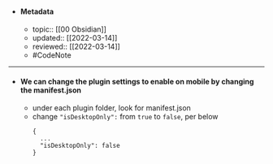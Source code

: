 - #### Metadata
	- topic:: [[00 Obsidian]]
	- updated:: [[2022-03-14]]
	- reviewed:: [[2022-03-14]]
	- #CodeNote 
---
- #### We can change the plugin settings to enable on mobile by changing the manifest.json
	- under each plugin folder, look for manifest.json
	- change `"isDesktopOnly":` from `true` to `false`, per below
		```prose
		{
		  ...
		  "isDesktopOnly": false
		}
		```